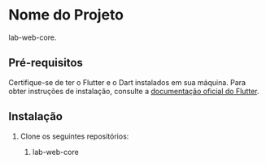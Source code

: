 # Nome do Projeto

lab-web-core.

## Pré-requisitos

Certifique-se de ter o Flutter e o Dart instalados em sua máquina. Para obter instruções de instalação, consulte a [documentação oficial do Flutter](https://flutter.dev/docs/get-started/install).

## Instalação

1. Clone os seguintes repositórios:

    1. lab-web-core
